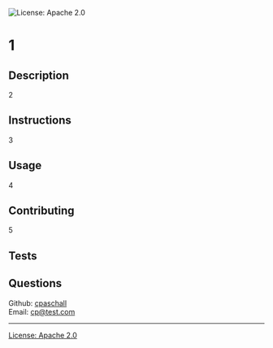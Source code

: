 
  ![License: Apache 2.0](https://img.shields.io/badge/License-Apache_2.0-blue.svg)

  # 1

  ## Description
  2

  ## Instructions
  3

  ## Usage
  4

  ## Contributing
  5

  ## Tests
  

  ## Questions
  Github: [cpaschall](https://github.com/cpaschall)
  <br>
  Email: cp@test.com

  ---

  [License: Apache 2.0](https://img.shields.io/badge/License-Apache_2.0-blue.svg)
 
  